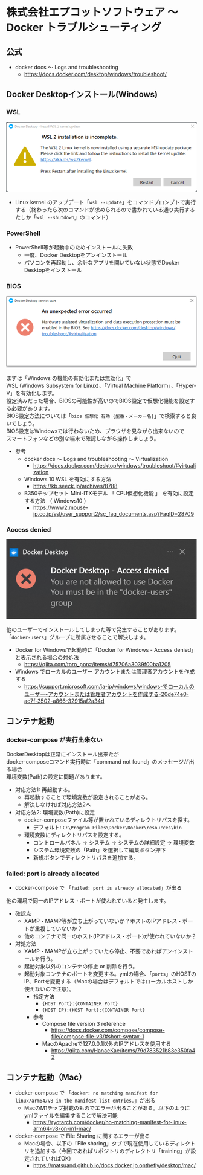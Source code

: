 # 株式会社エプコットソフトウェア ～ Docker トラブルシューティング

## 公式

- docker docs 〜 Logs and troubleshooting
  - <https://docs.docker.com/desktop/windows/troubleshoot/>

## Docker Desktopインストール(Windows)

### WSL

![WSL 2 Installation is incomplete](./images/docker-wsl-error.png)  

- Linux kernel のアップデート「`wsl --update`」をコマンドプロンプトで実行する（終わったら次のコマンドが求められるので書かれている通り実行する  
  たしか「`wsl --shutdown`」のコマンド）

### PowerShell

- PowerShell等が起動中のためインストールに失敗
  - 一度、Docker Desktopをアンインストール
  - パソコンを再起動し、余計なアプリを開いていない状態でDocker Desktopをインストール

### BIOS

![An unexpected error occurred](./images/docker-bios-error.png)  

まずは「Windows の機能の有効化または無効化」で  
WSL (Windows Subsystem for Linux)、「Virtual Machine Platform」、「Hyper-V」を有効化します。  
設定済みだった場合、BIOSの可能性が高いのでBIOS設定で仮想化機能を設定する必要があります。  
BIOS設定方法については「`bios 仮想化 有効 {型番・メーカー名}`」で検索すると良いでしょう。  
BIOS設定はWindowsでは行わないため、ブラウザを見ながら出来ないので  
スマートフォンなどの別な端末で確認しながら操作しましょう。

- 参考
  - docker docs 〜 Logs and troubleshooting 〜 Virtualization
    - <https://docs.docker.com/desktop/windows/troubleshoot/#virtualization>
  - Windows 10 WSL を有効にする方法
    - <https://kb.seeck.jp/archives/8788>
  - B350チップセット Mini-ITXモデル 「 CPU仮想化機能 」 を有効に設定する方法 （ Windows10 ）
    - <https://www2.mouse-jp.co.jp/ssl/user_support2/sc_faq_documents.asp?FaqID=28709>

### Access denied

![Docker Desktop - Access denied](./images/docker-desktop-access-denied.png)  

他のユーザーでインストールしてしまった等で発生することがあります。  
「`docker-users`」グループに所属させることで解決します。  

- Docker for Windowsで起動時に「Docker for Windows - Access denied」と表示される場合の対処法
  - <https://qiita.com/toro_ponz/items/d75706a3039f00ba1205>
- Windows でローカルのユーザー アカウントまたは管理者アカウントを作成する
  - <https://support.microsoft.com/ja-jp/windows/windows-でローカルのユーザー-アカウントまたは管理者アカウントを作成する-20de74e0-ac7f-3502-a866-32915af2a34d>

## コンテナ起動

### docker-compose が実行出来ない

DockerDesktopは正常にインストール出来たが  
docker-composeコマンド実行時に「command not found」のメッセージが出る場合  
環境変数(Path)の設定に問題があります。

- 対応方法1: 再起動する。
  - 再起動することで環境変数が設定されることがある。
  - 解決しなければ対応方法2へ
- 対応方法2: 環境変数(Path)に設定
  - docker-composeファイル等が置かれているディレクトリパスを探す。
    - デフォルト: `C:\Program Files\Docker\Docker\resources\bin`
  - 環境変数にディレクトリパスを設定する。
    - コントロールパネル → システム → システムの詳細設定 → 環境変数
    - システム環境変数の「Path」を選択して編集ボタン押下
    - 新規ボタンでディレクトリパスを追加する。

### failed: port is already allocated

- docker-compose で 「`failed: port is already allocated`」が出る

他の環境で同一のIPアドレス・ポートが使われていると発生します。  

- 確認点
  - XAMP・MAMP等が立ち上がっていないか？ホストのIPアドレス・ポートが重複していないか？
  - 他のコンテナで同一のホスト(IPアドレス・ポート)が使われていないか？
- 対処方法
  - XAMP・MAMPが立ち上がっていたら停止、不要であればアンインストールを行う。
  - 起動対象以外のコンテナの停止 or 削除を行う。
  - 起動対象コンテナのポートを変更する。ymlの場合、「`ports`」のHOSTのIP、Portを変更する（Macの場合はデフォルトではローカルホストしか使えないので注意）。
    - 指定方法
      - `{HOST Port}:{CONTAINER Port}`
      - `{HOST IP}:{HOST Port}:{CONTAINER Port}`
    - 参考
      - Compose file version 3 reference
        - <https://docs.docker.com/compose/compose-file/compose-file-v3/#short-syntax-1>
      - MacのApacheで127.0.0.1以外のIPアドレスを使用する
        - <https://qiita.com/HanaeKae/items/79d783521b83e350fa42>

## コンテナ起動（Mac）

- docker-compose で 「`docker: no matching manifest for linux/arm64/v8 in the manifest list entries.`」が出る
  - MacのM1チップ搭載のものでエラーが出ることがある。以下のようにymlファイルを編集することで解決可能
    - <https://ryotarch.com/docker/no-matching-manifest-for-linux-arm64-v8-on-m1-mac/>
- docker-compose で File Sharing に関するエラーが出る
  - Macの場合、以下の「File sharing」タブで現在使用しているディレクトリを追加する（今回であればリポジトリのディレクトリ「training」が設定されていればOK）
    - <https://matsuand.github.io/docs.docker.jp.onthefly/desktop/mac/>
